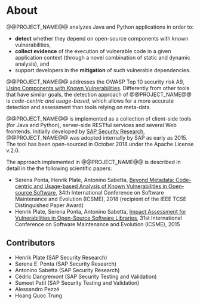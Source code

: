 # About

@@PROJECT_NAME@@ analyzes Java and Python applications in order to:

- **detect** whether they depend on open-source components with known vulnerabilities,
- **collect evidence** of the execution of vulnerable code in a given application context (through a novel combination of static and dynamic analysis), and
- support developers in the **mitigation** of such vulnerable dependencies.

@@PROJECT_NAME@@ addresses the OWASP Top 10 security risk A9, [Using Components with Known Vulnerabilities](https://owasp.org/www-project-top-ten/OWASP_Top_Ten_2017/Top_10-2017_A9-Using_Components_with_Known_Vulnerabilities).
Differently from other tools that have similar goals, the detection approach of @@PROJECT_NAME@@ is _code-centric and usage-based_,
which allows for a more accurate detection and assessment than tools relying on meta-data.

@@PROJECT_NAME@@ is implemented as a collection of client-side tools (for Java and Python), server-side RESTful services and several Web frontends. Initially developed by [SAP Security Research](https://www.sap.com/documents/2017/08/f2895a6e-ca7c-0010-82c7-eda71af511fa.html), @@PROJECT_NAME@@ was adopted internally by SAP as early as 2015.
The tool has been open-sourced in October 2018 under the Apache License v.2.0.

The approach implemented in @@PROJECT_NAME@@ is described in detail in the the following scientific papers:

- Serena Ponta, Henrik Plate, Antonino Sabetta, [Beyond Metadata: Code-centric and Usage-based Analysis of Known Vulnerabilities in Open-source Software](https://arxiv.org/abs/1806.05893), 34th International Conference on Software Maintenance and Evolution (ICSME), 2018 (recipient of the IEEE TCSE Distinguished Paper Award)
- Henrik Plate, Serena Ponta, Antonino Sabetta, [Impact Assessment for Vulnerabilities in Open-Source Software Libraries](https://arxiv.org/pdf/1504.04971.pdf), 31st International Conference on Software Maintenance and Evolution (ICSME), 2015

## Contributors

- Henrik Plate (SAP Security Research)
- Serena E. Ponta (SAP Security Research)
- Antonino Sabetta (SAP Security Research)
- Cédric Dangremont (SAP Security Testing and Validation)
- Sumeet Patil (SAP Security Testing and Validation)
- Alessandro Pezzé
- Hoang Quoc Trung
